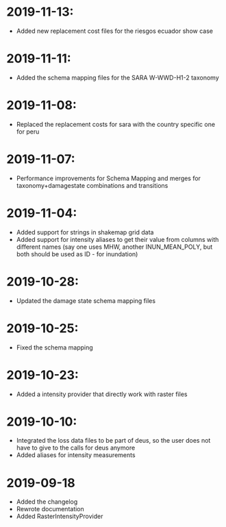 # 2019-11-13:

- Added new replacement cost files for the riesgos ecuador show case

# 2019-11-11:

- Added the schema mapping files for the SARA W-WWD-H1-2 taxonomy

# 2019-11-08:

- Replaced the replacement costs for sara with the country specific
  one for peru

# 2019-11-07:

- Performance improvements for Schema Mapping and merges for
  taxonomy+damagestate combinations and transitions

# 2019-11-04:

- Added support for strings in shakemap grid data
- Added support for intensity aliases to get their value
  from columns with different names (say one uses MHW, another
  INUN\_MEAN\_POLY, but both should be used as ID - for inundation)

# 2019-10-28:

- Updated the damage state schema mapping files

# 2019-10-25:

- Fixed the schema mapping

# 2019-10-23:

- Added a intensity provider that directly work with raster files

# 2019-10-10:

- Integrated the loss data files to be part of deus, so
  the user does not have to give to the calls for deus anymore
- Added aliases for intensity measurements

# 2019-09-18

- Added the changelog
- Rewrote documentation
- Added RasterIntensityProvider
